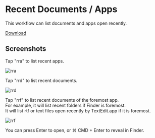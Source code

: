 # Recent Documents / Apps

This workflow can list documents and apps open recently.

[Download](https://github.com/mpco/Alfred3-workflow-recent-documents/releases)

## Screenshots

Tap "rra" to list recent apps.

![rra](https://user-images.githubusercontent.com/3690653/45009269-b15bad80-b039-11e8-8047-e402d9c36842.png)

Tap "rrd" to list recent documents.

![rrd](https://user-images.githubusercontent.com/3690653/45009270-b1f44400-b039-11e8-9a59-edb5679ab233.png)

Tap "rrf" to list recent documents of the foremost app.    
For example, it will list recent folders if Finder is foremost.    
It will list rtf or text files open recently by TextEdit.app if it is foremost.

![rrf](https://user-images.githubusercontent.com/3690653/45009271-b1f44400-b039-11e8-989e-ece7762bf049.png)

You can press Enter to open, or ⌘ CMD + Enter to reveal in Finder.
